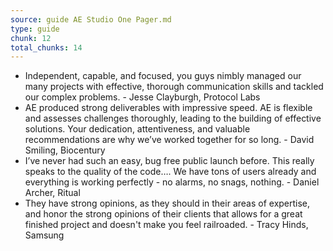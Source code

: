 ```yaml
---
source: guide AE Studio One Pager.md
type: guide
chunk: 12
total_chunks: 14
---
```


* Independent, capable, and focused, you guys nimbly managed our many projects with effective, thorough communication skills and tackled our complex problems.  - Jesse Clayburgh, Protocol Labs 
* AE produced strong deliverables with impressive speed.  AE is flexible and assesses challenges thoroughly, leading to the building of effective solutions.  Your dedication, attentiveness, and valuable recommendations are why we’ve worked together for so long.  - David Smiling, Biocentury 
* I’ve never had such an easy, bug free public launch before.  This really speaks to the quality of the code…. We have tons of users already and everything is working perfectly - no alarms, no snags, nothing.  - Daniel Archer, Ritual 
* They have strong opinions, as they should in their areas of expertise, and honor the strong opinions of their clients that allows for a great finished project and doesn't make you feel railroaded.  - Tracy Hinds, Samsung